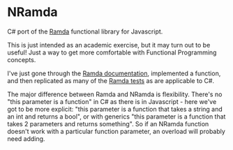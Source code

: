 # NRamda
C# port of the [Ramda](https://github.com/ramda/ramda) functional library for Javascript.

This is just intended as an academic exercise, but it may turn out to be useful! Just a 
way to get more comfortable with Functional Programming concepts.

I've just gone through the [Ramda documentation](http://ramdajs.com/docs/), implemented a 
function, and then replicated as many of the [Ramda tests](https://github.com/ramda/ramda/tree/master/test)
as are applicable to C#.

The major difference between Ramda and NRamda is flexibility. There's no "this parameter
is a function" in C# as there is in Javascript - here we've got to be more explicit: "this
parameter is a function that takes a string and an int and returns a bool", or with generics 
"this parameter is a function that takes 2 parameters and returns something". So if an NRamda
function doesn't work with a particular function parameter, an overload will probably need
adding.
